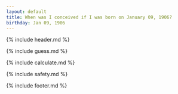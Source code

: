 ```yaml
---
layout: default
title: When was I conceived if I was born on January 09, 1906?
birthday: Jan 09, 1906
---
```


{% include header.md %}

{% include guess.md %}

{% include calculate.md %}

{% include safety.md %}

{% include footer.md %}



